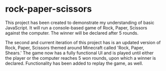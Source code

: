 # rock-paper-scissors
This project has been created to demonstrate my understanding 
of basic JavaScript. It will run a console-based game of Rock, 
Paper, Scissors against the computer. The winner will be declared 
after 5 rounds.

The second and current iteration of this project has is an updated 
version of Rock, Paper, Scissors themed around Minecraft called 'Rock, 
Paper, Shears.' The game now has a fully functional UI and is played 
until either the player or the computer reaches 5 won rounds, upon which 
a winner is declared. Functionality has been added to replay the game, as 
well.